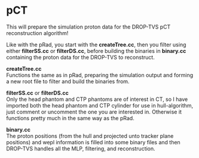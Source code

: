 # pCT

This will prepare the simulation proton data for the DROP-TVS pCT reconstruction algorithm!

Like with the pRad, you start with the **createTree.cc**, then you filter using either **filterSS.cc** or **filterDS.cc**, before building the binaries in **binary.cc** containing the proton data for the DROP-TVS to reconstruct.

**createTree.cc** <br />
Functions the same as in pRad, preparing the simulation output and forming a new root file to filter and build the binaries from.

**filterSS.cc** or **filterDS.cc**<br />
Only the head phantom and CTP phantoms are of interest in CT, so I have imported both the head phantom and CTP cylinder for use in hull-algorithm, just comment or uncomment the one you are interested in. Otherwise it functions pretty much in the same way as the pRad.

**binary.cc**<br />
The proton positions (from the hull and projected unto tracker plane positions) and wepl information is filled into some binary files and then DROP-TVS handles all the MLP, filtering, and reconstruction.
